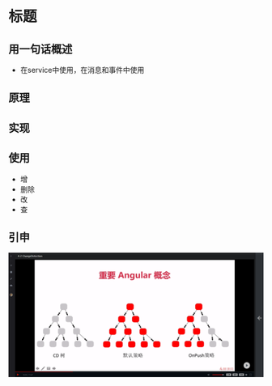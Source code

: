 # 标题

## 用一句话概述
- 在service中使用，在消息和事件中使用
## 原理

## 实现

## 使用
- 增
- 删除
- 改
- 查
## 引申

![avatar](./img/20190805213129.png)